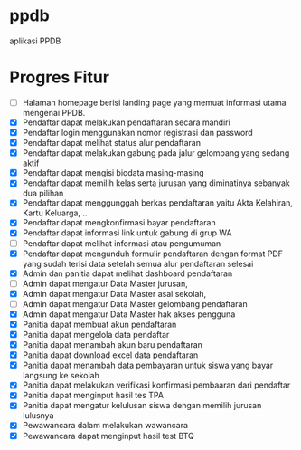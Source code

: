 # ppdb
 aplikasi PPDB

# Progres Fitur
- [ ] Halaman homepage berisi landing page yang memuat informasi utama mengenai PPDB.
- [x] Pendaftar dapat melakukan pendaftaran secara mandiri
- [x] Pendaftar login menggunakan nomor registrasi dan password
- [x] Pendaftar dapat melihat status alur pendaftaran
- [x] Pendaftar dapat melakukan gabung pada jalur gelombang yang sedang aktif
- [x] Pendaftar dapat mengisi biodata masing-masing
- [x] Pendaftar dapat memilih kelas serta jurusan yang diminatinya sebanyak dua pilihan
- [x] Pendaftar dapat menggunggah berkas pendaftaran yaitu Akta Kelahiran, Kartu Keluarga, ..
- [x] Pendaftar dapat mengkonfirmasi bayar pendaftaran
- [x] Pendaftar dapat informasi link untuk gabung di grup WA
- [ ] Pendaftar dapat melihat informasi atau pengumuman
- [x] Pendaftar dapat mengunduh formulir pendaftaran dengan format PDF yang sudah terisi data setelah semua alur pendaftaran selesai
- [x] Admin dan panitia dapat melihat dashboard pendaftaran
- [ ] Admin dapat mengatur Data Master jurusan, 
- [x] Admin dapat mengatur Data Master asal sekolah, 
- [ ] Admin dapat mengatur Data Master gelombang pendaftaran
- [x] Admin dapat mengatur Data Master hak akses pengguna
- [x] Panitia dapat membuat akun pendaftaran
- [x] Panitia dapat mengelola data pendaftar
- [x] Panitia dapat menambah akun baru pendaftaran
- [x] Panitia dapat download excel data pendaftaran
- [x] Panitia dapat menambah data pembayaran untuk siswa yang bayar langsung ke sekolah
- [x] Panitia dapat melakukan verifikasi konfirmasi pembaaran dari pendaftar
- [x] Panitia dapat menginput hasil tes TPA
- [x] Panitia dapat mengatur kelulusan siswa dengan memilih jurusan lulusnya
- [x] Pewawancara dalam melakukan wawancara
- [x] Pewawancara dapat menginput hasil test BTQ